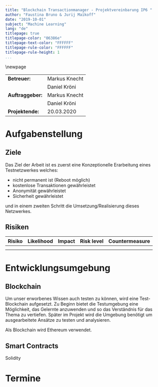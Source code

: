 ```yaml
---
title: "Blockchain Transactionmanager - Projektvereinbarung IP6 "
author: "Faustina Bruno & Jurij Maïkoff"
date: "2019-10-01"
subject: "Machine Learning"
lang: "de"
titlepage: true
titlepage-color: "06386e"
titlepage-text-color: "FFFFFF"
titlepage-rule-color: "FFFFFF"
titlepage-rule-height: 1
...
```

\newpage

|   |   |   
|:--------|:---------|
|**Betreuer:** |          Markus Knecht|
|              |         Daniel Kröni |                   
|**Auftraggeber:**|       Markus Knecht|
|                 |      Daniel Kröni|
|**Projektende:**  |      20.03.2020|

# Aufgabenstellung

## Ziele

Das Ziel der Arbeit ist es zuerst eine Konzeptionelle Erarbeitung eines Testnetzwerkes welches:

- nicht permanent ist (Reboot möglich)
- kostenlose Transaktionen gewährleistet
- Anonymität gewährleistet
- Sicherheit gewährleistet

und in einem zweiten Schritt die Umsetzung/Realisierung dieses Netzwerkes.


## Risiken

|  Risiko | Likelihood  | Impact  | Risk level  |  Countermeasure |
|:---|:---|:---|:---|:---|
|   |   |   |   |   |
|   |   |   |   |   |


# Entwicklungsumgebung

## Blockchain

Um unser erworbenes Wissen auch testen zu können, wird eine Test-Blockchain aufgesetzt. Zu Beginn bietet die Testumgebung eine Möglichkeit, das Gelernte anzuwenden und so das Verständnis für das Thema zu vertiefen. Später im Projekt wird die Umgebung benötigt um ausgearbeitete Ansätze zu testen und analysieren. 

Als Blockchain wird Ethereum verwendet. 

## Smart Contracts

Solidity

# Termine




